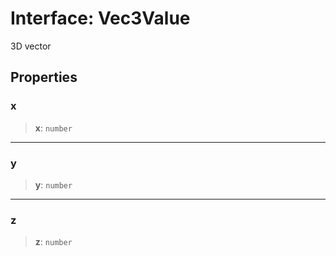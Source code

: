 # Interface: Vec3Value

3D vector

## Properties

### x

> **x**: `number`

***

### y

> **y**: `number`

***

### z

> **z**: `number`
